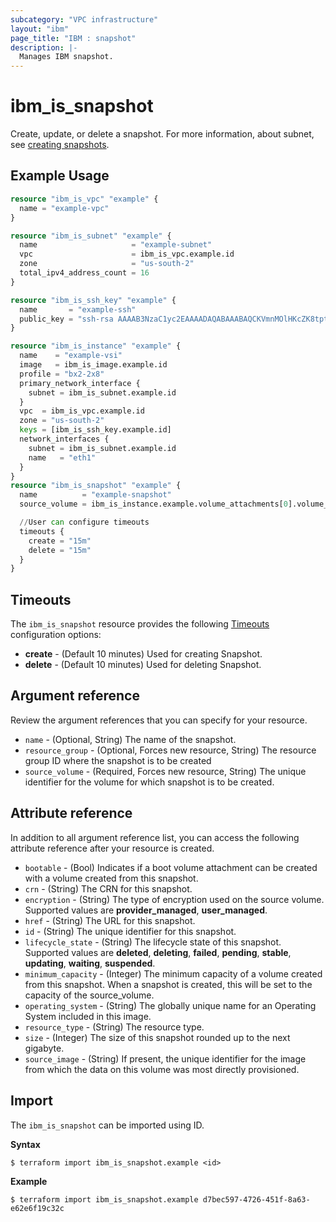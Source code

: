 ```yaml
---
subcategory: "VPC infrastructure"
layout: "ibm"
page_title: "IBM : snapshot"
description: |-
  Manages IBM snapshot.
---
```


# ibm_is_snapshot

Create, update, or delete a snapshot. For more information, about subnet, see [creating snapshots](https://cloud.ibm.com/docs/vpc?topic=vpc-snapshots-vpc-create).


## Example Usage

```terraform
resource "ibm_is_vpc" "example" {
  name = "example-vpc"
}

resource "ibm_is_subnet" "example" {
  name                     = "example-subnet"
  vpc                      = ibm_is_vpc.example.id
  zone                     = "us-south-2"
  total_ipv4_address_count = 16
}

resource "ibm_is_ssh_key" "example" {
  name       = "example-ssh"
  public_key = "ssh-rsa AAAAB3NzaC1yc2EAAAADAQABAAABAQCKVmnMOlHKcZK8tpt3MP1lqOLAcqcJzhsvJcjscgVERRN7/9484SOBJ3HSKxxNG5JN8owAjy5f9yYwcUg+JaUVuytn5Pv3aeYROHGGg+5G346xaq3DAwX6Y5ykr2fvjObgncQBnuU5KHWCECO/4h8uWuwh/kfniXPVjFToc+gnkqA+3RKpAecZhFXwfalQ9mMuYGFxn+fwn8cYEApsJbsEmb0iJwPiZ5hjFC8wREuiTlhPHDgkBLOiycd20op2nXzDbHfCHInquEe/gYxEitALONxm0swBOwJZwlTDOB7C6y2dzlrtxr1L59m7pCkWI4EtTRLvleehBoj3u7jB4usR"
}

resource "ibm_is_instance" "example" {
  name    = "example-vsi"
  image   = ibm_is_image.example.id
  profile = "bx2-2x8"
  primary_network_interface {
    subnet = ibm_is_subnet.example.id
  }
  vpc  = ibm_is_vpc.example.id
  zone = "us-south-2"
  keys = [ibm_is_ssh_key.example.id]
  network_interfaces {
    subnet = ibm_is_subnet.example.id
    name   = "eth1"
  }
}
resource "ibm_is_snapshot" "example" {
  name          = "example-snapshot"
  source_volume = ibm_is_instance.example.volume_attachments[0].volume_id

  //User can configure timeouts
  timeouts {
    create = "15m"
    delete = "15m"
  }
}

```

## Timeouts
The `ibm_is_snapshot` resource provides the following [Timeouts](https://www.terraform.io/docs/language/resources/syntax.html) configuration options:

- **create** - (Default 10 minutes) Used for creating Snapshot.
- **delete** - (Default 10 minutes) Used for deleting Snapshot.


## Argument reference
Review the argument references that you can specify for your resource. 

- `name` - (Optional, String) The name of the snapshot.
- `resource_group` - (Optional, Forces new resource, String) The resource group ID where the snapshot is to be created
- `source_volume` - (Required, Forces new resource, String) The unique identifier for the volume for which snapshot is to be created. 

## Attribute reference
In addition to all argument reference list, you can access the following attribute reference after your resource is created.

- `bootable` - (Bool) Indicates if a boot volume attachment can be created with a volume created from this snapshot.
- `crn` - (String) The CRN for this snapshot.
- `encryption` - (String) The type of encryption used on the source volume. Supported values are **provider_managed**, **user_managed**.
- `href` - (String) The URL for this snapshot.
- `id` - (String) The unique identifier for this snapshot.
- `lifecycle_state` - (String) The lifecycle state of this snapshot. Supported values are **deleted**, **deleting**, **failed**, **pending**, **stable**, **updating**, **waiting**, **suspended**.
- `minimum_capacity` - (Integer) The minimum capacity of a volume created from this snapshot. When a snapshot is created, this will be set to the capacity of the source_volume.
- `operating_system` - (String) The globally unique name for an Operating System included in this image.
- `resource_type` - (String) The resource type.
- `size` - (Integer) The size of this snapshot rounded up to the next gigabyte.
- `source_image` - (String) If present, the unique identifier for the image from which the data on this volume was most directly provisioned.

## Import

The `ibm_is_snapshot` can be imported using ID.

**Syntax**

```
$ terraform import ibm_is_snapshot.example <id>
```

**Example**

```
$ terraform import ibm_is_snapshot.example d7bec597-4726-451f-8a63-e62e6f19c32c
```
